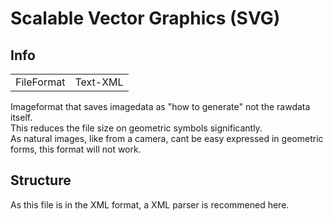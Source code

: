 # Scalable Vector Graphics (SVG)

## Info
|||
|:-:|:-:|
|FileFormat| Text-XML |

Imageformat that saves imagedata as "how to generate" not the rawdata itself.<br>
This reduces the file size on geometric symbols significantly.<br>
As natural images, like from a camera, cant be easy expressed in geometric forms, this format will not work.

## Structure
As this file is in the XML format, a XML parser is recommened here.
